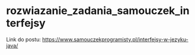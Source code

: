 # rozwiazanie_zadania_samouczek_interfejsy
Link do postu: https://www.samouczekprogramisty.pl/interfejsy-w-jezyku-java/
